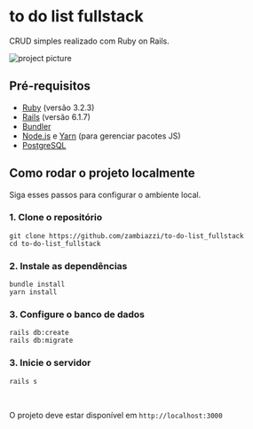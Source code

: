 # to do list fullstack

CRUD simples realizado com Ruby on Rails.

![project picture](/assets/images/index-print.png)


## Pré-requisitos

- [Ruby](https://www.ruby-lang.org) (versão 3.2.3)
- [Rails](https://rubyonrails.org) (versão 6.1.7)
- [Bundler](https://bundler.io)
- [Node.js](https://nodejs.org) e [Yarn](https://yarnpkg.com) (para gerenciar pacotes JS)
- [PostgreSQL](https://www.postgresql.org/download/)

## Como rodar o projeto localmente

Siga esses passos para configurar o ambiente local.

### 1. Clone o repositório

```
git clone https://github.com/zambiazzi/to-do-list_fullstack
cd to-do-list_fullstack
```

### 2. Instale as dependências
```
bundle install
yarn install
```

### 3. Configure o banco de dados

```
rails db:create
rails db:migrate
```

### 3. Inicie o servidor

```
rails s
```

<br>

O projeto deve estar disponível em `http://localhost:3000`
